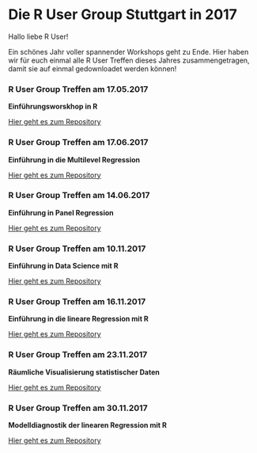 # Die R User Group Stuttgart in 2017

Hallo liebe R User!

Ein schönes Jahr voller spannender Workshops geht zu Ende. Hier haben wir für euch einmal alle R User Treffen dieses Jahres zusammengetragen, damit sie auf einmal gedownloadet werden können!

### R User Group Treffen am 17.05.2017

__Einführungsworskhop in R__

[Hier geht es zum Repository](https://github.com/r-user-group-stuttgart/17_05_12_rworkshop)

### R User Group Treffen am 17.06.2017

__Einführung in die Multilevel Regression__

[Hier geht es zum Repository](https://github.com/r-user-group-stuttgart/17_06_01_multilevel_regression)

### R User Group Treffen am 14.06.2017

__Einführung in Panel Regression__

[Hier geht es zum Repository](https://github.com/r-user-group-stuttgart/17_06_14_panel_regression)

### R User Group Treffen am 10.11.2017

__Einführung in Data Science mit R__

[Hier geht es zum Repository](https://github.com/r-user-group-stuttgart/17_11_10_data_science)

### R User Group Treffen am 16.11.2017

__Einführung in die lineare Regression mit R__

[Hier geht es zum Repository](https://github.com/r-user-group-stuttgart/17_11_16_lineare_regression)

### R User Group Treffen am 23.11.2017

__Räumliche Visualisierung statistischer Daten__

[Hier geht es zum Repository](https://github.com/r-user-group-stuttgart/17_11_23_maps)

### R User Group Treffen am 30.11.2017

__Modelldiagnostik der linearen Regression mit R__

[Hier geht es zum Repository](https://github.com/r-user-group-stuttgart/17_11_30_linear_diag)
